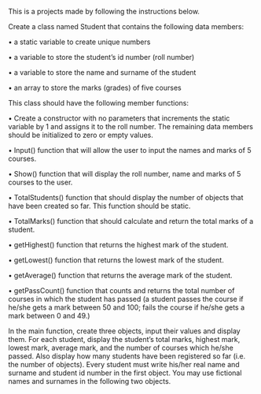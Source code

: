 This is a projects made by following the instructions below.

Create a class named Student that contains the following data members:

• a static variable to create unique numbers

• a variable to store the student’s id number (roll number)

• a variable to store the name and surname of the student

• an array to store the marks (grades) of five courses

This class should have the following member functions:

• Create a constructor with no parameters that increments the static variable by 1 and 
assigns it to the roll number. The remaining data members should be initialized to zero
or empty values.

• Input() function that will allow the user to input the names and marks of 5 courses.

• Show() function that will display the roll number, name and marks of 5 courses to 
the user.

• TotalStudents() function that should display the number of objects that have 
been created so far. This function should be static.

• TotalMarks() function that should calculate and return the total marks of a 
student.

• getHighest() function that returns the highest mark of the student.

• getLowest() function that returns the lowest mark of the student.

• getAverage() function that returns the average mark of the student.

• getPassCount() function that counts and returns the total number of courses in 
which the student has passed (a student passes the course if he/she gets a mark 
between 50 and 100; fails the course if he/she gets a mark between 0 and 49.)

In the main function, create three objects, input their values and display them. For each 
student, display the student’s total marks, highest mark, lowest mark, average mark, 
and the number of courses which he/she passed. Also display how many students have 
been registered so far (i.e. the number of objects). Every student must write his/her real 
name and surname and student id number in the first object. You may use fictional 
names and surnames in the following two objects.
